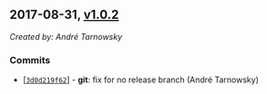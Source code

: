 ## 2017-08-31, [v1.0.2](https://github.com/lotterfriends/build-helper/releases/tag/1.0.2)

*Created by: André Tarnowsky*

### Commits
  - [[`3d0d219f62`](https://github.com/lotterfriends/build-helper/commit/3d0d219f62da92f873a7b9a5a462bf3174eb74b9)] - **git**: fix for no release branch (André Tarnowsky)
